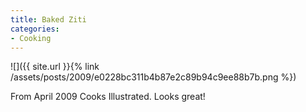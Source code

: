 ```yaml
---
title: Baked Ziti
categories:
- Cooking
---
```


![]({{ site.url }}{% link /assets/posts/2009/e0228bc311b4b87e2c89b94c9ee88b7b.png %})
  



From April 2009 Cooks Illustrated. Looks great!
